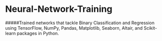 # Neural-Network-Training
#####Trained networks that tackle Binary Classification and Regression using TensorFlow, NumPy, Pandas, Matplotlib,
Seaborn, Altair, and Scikit-learn packages in Python.
